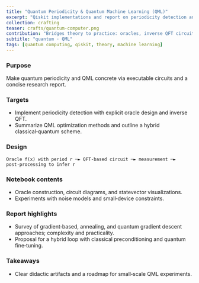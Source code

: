 ```yaml
---
title: "Quantum Periodicity & Quantum Machine Learning (QML)"
excerpt: "Qiskit implementations and report on periodicity detection and QML.<br/><img src='/images/crafts/particule.png'>"
collection: crafting
teaser: crafts/quantum-computer.png
contribution: "Bridges theory to practice: oracles, inverse QFT circuits, and a QML survey with hybrid proposals."
subtitle: "quantum · QML"
tags: [quantum computing, qiskit, theory, machine learning]
---
```


### Purpose
Make quantum periodicity and QML concrete via executable circuits and a concise research report.

### Targets
- Implement periodicity detection with explicit oracle design and inverse QFT.
- Summarize QML optimization methods and outline a hybrid classical‑quantum scheme.

### Design
```text
Oracle f(x) with period r ─► QFT-based circuit ─► measurement ─► post‑processing to infer r
```

### Notebook contents
- Oracle construction, circuit diagrams, and statevector visualizations.
- Experiments with noise models and small‑device constraints.

### Report highlights
- Survey of gradient‑based, annealing, and quantum gradient descent approaches; complexity and practicality.
- Proposal for a hybrid loop with classical preconditioning and quantum fine‑tuning.

### Takeaways
- Clear didactic artifacts and a roadmap for small‑scale QML experiments.
